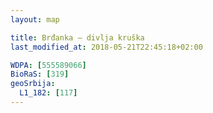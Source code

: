 ```yaml
---
layout: map

title: Brđanka – divlja kruška
last_modified_at: 2018-05-21T22:45:18+02:00

WDPA: [555589066]
BioRaS: [319]
geoSrbija:
  L1_182: [117]
---
```

